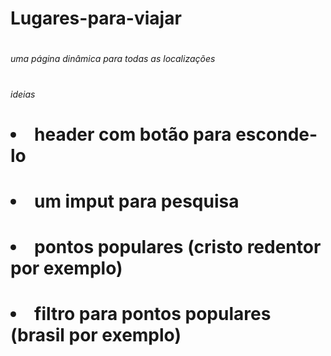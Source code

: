 # Lugares-para-viajar
# 
# <h6> uma página dinâmica para todas as localizações </h6>
# 
# 
# <h6> ideias </h6>
#  <li> header com botão para esconde-lo </li>
#  <li> um imput para pesquisa </li>
#  <li> pontos populares (cristo redentor por exemplo) </li>
#  <li> filtro para pontos populares (brasil por exemplo) </li>